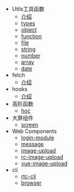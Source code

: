 - Utils工具函数
	- [介绍](md/utils.md)
	- [types](./src/types/README.md)
	- [object](./src/object/README.md)
	- [function](./src/function/README.md)
	- [file](./src/file/README.md)
	- [string](./src/string/README.md)
	- [number](./src/number/README.md)
	- [array](./src/array/README.md)
	- [date](./src/date/README.md)
- fetch
	- [介绍](md/fetch.md)
- hooks
	- [介绍](md/hooks.md)
- 高阶函数
    - [hoc](md/hoc.md)
- 大屏组件
    - [screen](md/screen.md)
- Web Components
    - [login-module](md/login-module.md)
    - [message](md/message.md)
    - [image-upload](md/image-upload.md)
    - [rc-image-upload](md/rc-image-upload.md)
    - [vue-image-upload](md/vue-image-upload.md)
- cli
    - [rtc-cli](md/rtc-cli.md)
    - [browser](md/browser.md)
